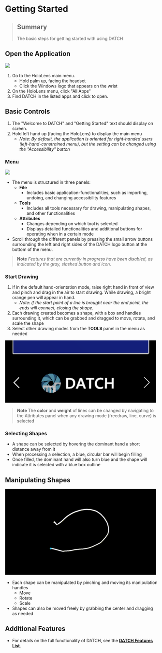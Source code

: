 # Getting Started

> ## Summary
> The basic steps for getting started with using DATCH

## Open the Application
<img src="images/hololens_open_app.gif" width="500">

1. Go to the HoloLens main menu. 
	- Hold palm up, facing the headset
	- Click the Windows logo that appears on the wrist
2. On the HoloLens menu, click "All Apps"
3. Find DATCH in the listed apps and click to open.

## Basic Controls
1. The "Welcome to DATCH" and "Getting Started" text should display on screen.
2. Hold left hand up (facing the HoloLens) to display the main menu
	- *Note: By default, the application is oriented for right-handed users (left-hand-constrained menu), but the setting can be changed using the "Accessibility" button*

### Menu
<img src="images/menu_panels.gif" width="500">
	
- The menu is structured in three panels:
	- **File**
		- Includes basic application-functionalities, such as importing, undoing, and changing accessibility features
	- **Tools**
		- Includes all tools necessary for drawing, manipulating shapes, and other functionalities
	- **Attributes**
		- Changes depending on which tool is selected
		- Displays detailed functionalities and additional buttons for operating when in a certain mode
- Scroll through the different panels by pressing the small arrow buttons surrounding the left and right sides of the DATCH logo button at the bottom of the menu.

> **Note**
> *Features that are currently in progress have been disabled, as indicated by the gray, slashed button and icon.*

### Start Drawing
1. If in the default hand-orientation mode, raise right hand in front of view and pinch and drag in the air to start drawing. While drawing, a bright orange pen will appear in hand.
	- *Note: If the start point of a line is brought near the end point, the ends will connect, closing the shape.*
2. Each drawing created becomes a shape, with a box and handles surrounding it, which can be grabbed and dragged to move, rotate, and scale the shape
3. Select other drawing modes from the **TOOLS** panel in the menu as needed
<img src="images/menu_arrow_buttons.png" width="500">

> **Note**
> The **color** and **weight** of lines can be changed by navigating to the Attributes panel when any drawing mode (freedraw, line, curve) is selected

### Selecting Shapes
- A shape can be selected by hovering the dominant hand a short distance away from it
- When processing a selection, a blue, circular bar will begin filling
- Once filled, the dominant hand will also turn blue and the shape will indicate it is selected with a blue box outline

## Manipulating Shapes
<img src="images/Manipulation Icons.gif" width="500">

- Each shape can be manipulated by pinching and moving its manipulation handles
	- Move
	- Rotate
	- Scale
- Shapes can also be moved freely by grabbing the center and dragging as needed

## Additional Features
- For details on the full functionality of DATCH, see the [**DATCH Features List**](/DATCH%20Features%20List.md).